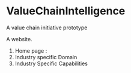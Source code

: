 # ValueChainIntelligence
A value chain initiative prototype

A website.

1. Home page :
2. Industry specific Domain
3. Industry Specific Capabilities
   

